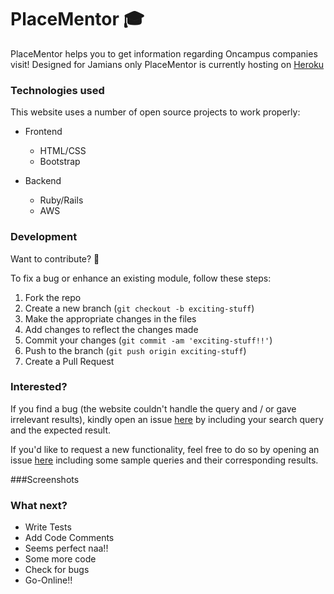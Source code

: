 # PlaceMentor :mortar_board:
PlaceMentor helps you to get information regarding Oncampus companies visit!
Designed for Jamians only
PlaceMentor is currently  hosting on [Heroku](http://placementor.herokuapp.com/)


### Technologies used

This website uses a number of open source projects to work properly:

* Frontend
  * HTML/CSS
  * Bootstrap
  
* Backend
  * Ruby/Rails
  * AWS


### Development

Want to contribute? **:pencil:**

To fix a bug or enhance an existing module, follow these steps:

1. Fork the repo
2. Create a new branch (`git checkout -b exciting-stuff`)
3. Make the appropriate changes in the files
4. Add changes to reflect the changes made
5. Commit your changes (`git commit -am 'exciting-stuff!!'`)
6. Push to the branch (`git push origin exciting-stuff`)
7. Create a Pull Request

### Interested?

If you find a bug (the website couldn't handle the query and / or gave irrelevant results), kindly open an issue [here](https://github.com/thegenuinegourav/PlaceMentor/issues/new) by including your search query and the expected result.

If you'd like to request a new functionality, feel free to do so by opening an issue [here](https://github.com/thegenuinegourav/PlaceMentor/issues/new) including some sample queries and their corresponding results.

###Screenshots




### What next?

 - Write Tests
 - Add Code Comments
 - Seems perfect naa!!
 - Some more code
 - Check for bugs
 - Go-Online!!

